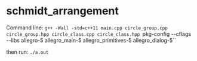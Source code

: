 # schmidt_arrangement

Command line:
`g++ -Wall -std=c++11 main.cpp circle_group.cpp circle_group.hpp circle_class.cpp circle_class.hpp `pkg-config --cflags --libs allegro-5 allegro_main-5 allegro_primitives-5 allegro_dialog-5``

then run:
`./a.out`
